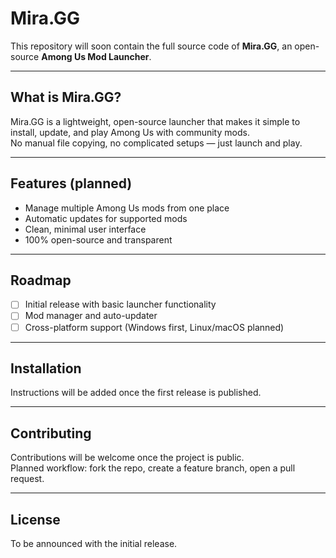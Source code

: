 # Mira.GG

This repository will soon contain the full source code of **Mira.GG**, an open-source **Among Us Mod Launcher**.  

---

## What is Mira.GG?

Mira.GG is a lightweight, open-source launcher that makes it simple to install, update, and play Among Us with community mods.  
No manual file copying, no complicated setups — just launch and play.  

---

## Features (planned)

- Manage multiple Among Us mods from one place  
- Automatic updates for supported mods  
- Clean, minimal user interface  
- 100% open-source and transparent  

---

## Roadmap

- [ ] Initial release with basic launcher functionality  
- [ ] Mod manager and auto-updater  
- [ ] Cross-platform support (Windows first, Linux/macOS planned)  

---

## Installation

Instructions will be added once the first release is published.  

---

## Contributing

Contributions will be welcome once the project is public.  
Planned workflow: fork the repo, create a feature branch, open a pull request.  

---

## License

To be announced with the initial release.  
